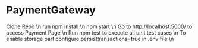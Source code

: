# PaymentGateway

Clone Repo \n
run npm install \n
npm start \n
Go to http://localhost:5000/ to access Payment Page \n
Run npm test to execute all unit test cases \n
To enable storage part configure persisttransactions=true in .env file \n
